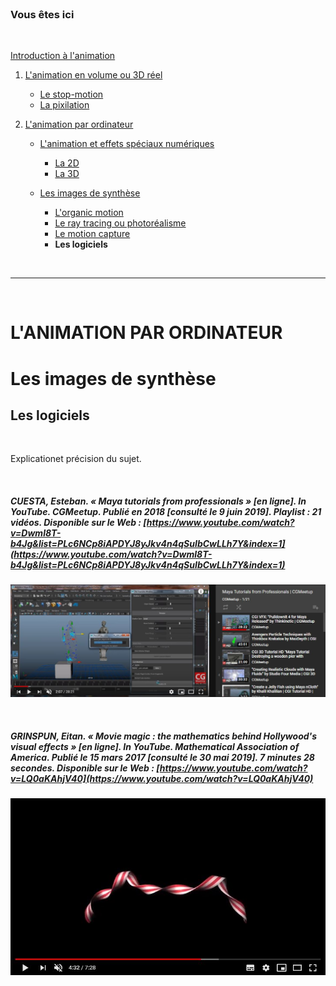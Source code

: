 <br/>

### Vous êtes ici

<br/>

[Introduction à l'animation](index.md)

1. [L'animation en volume ou 3D réel](envolume.md)

    - [Le stop-motion](stopmotion.md)
    - [La pixilation](pixilation.md)
    
2. [L'animation par ordinateur](parordinateur.md)

    - [L'animation et effets spéciaux numériques](numerique.md)
    
        * [La 2D](2d.md)
        * [La 3D](3d.md)
        
    - [Les images de synthèse](imagesdesynthèse.md)
    
        * [L'organic motion](organicmotion.md)
        * [Le ray tracing ou photoréalisme](photorealisme.md)
        * [Le motion capture](motioncapture.md)
        * **Les logiciels**

<br/>

---------------------------------------------------

<br/>

# L'ANIMATION PAR ORDINATEUR

# Les images de synthèse

## Les logiciels

<br/>

Explicationet précision du sujet.

<br/>

##### CUESTA, Esteban. « Maya tutorials from professionals » [en ligne]. In YouTube. _CGMeetup_. Publié en 2018  [consulté le 9 juin 2019]. Playlist : 21 vidéos. Disponible sur le Web : [https://www.youtube.com/watch?v=Dwml8T-b4Jg&list=PLc6NCp8iAPDYJ8yJkv4n4qSuIbCwLLh7Y&index=1](https://www.youtube.com/watch?v=Dwml8T-b4Jg&list=PLc6NCp8iAPDYJ8yJkv4n4qSuIbCwLLh7Y&index=1)

![Maya tutorials from professionals](images/logicielcgi.JPG "Maya tutorials from professionals - playlist")

<br/>

##### GRINSPUN, Eitan. « Movie magic : the mathematics behind Hollywood's visual effects » [en ligne]. In YouTube. _Mathematical Association of America_. Publié le 15 mars 2017 [consulté le 30 mai 2019]. 7 minutes 28 secondes. Disponible sur le Web : [https://www.youtube.com/watch?v=LQ0aKAhjV40](https://www.youtube.com/watch?v=LQ0aKAhjV40)

![Movie magic : the mathematics behind Hollywood's visual effects](images/effetsformules.JPG "Movie magic : the mathematics behind Hollywood's visual effects")

<br/>
